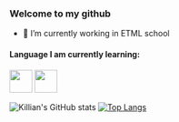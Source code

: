 ### Welcome to my github


- 🔭 I’m currently working in ETML school

#### Language I am currently learning:
<code><img height="40" src="https://fofsoft.com/images/illustration/html_css_js.png"></code>
<code><img height="40" src="https://upload.wikimedia.org/wikipedia/commons/thumb/2/27/PHP-logo.svg/1280px-PHP-logo.svg.png"></code>



![Killian's GitHub stats](https://github-readme-stats.vercel.app/api?username=KillianGood&show_icons=true&theme=dark)
[![Top Langs](https://github-readme-stats.vercel.app/api/top-langs/?username=KillianGood&layout=compact)](https://github.com/anuraghazra/github-readme-stats)
